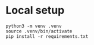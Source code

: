 # Local setup

```
python3 -m venv .venv
source .venv/bin/activate
pip install -r requirements.txt
```

